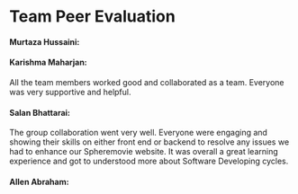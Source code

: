 # Team Peer Evaluation


#### Murtaza Hussaini:


#### Karishma Maharjan: 
All the team members worked good and collaborated as a team. Everyone was very supportive and helpful. 

#### Salan Bhattarai:
The group collaboration went very well. Everyone were engaging and showing their skills on either front end or backend to resolve any issues we had to enhance our Spheremovie website. It was overall a great learning experience and got to understood more about Software Developing cycles.

#### Allen Abraham:
